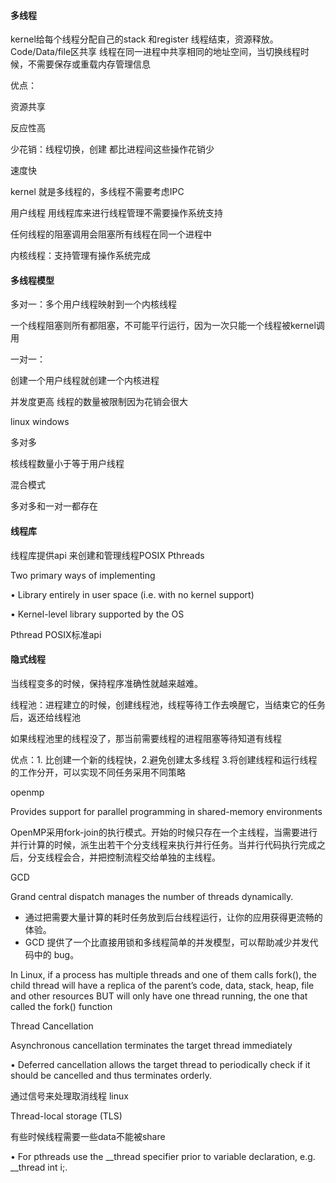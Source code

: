 #### 多线程

kernel给每个线程分配自己的stack 和register 线程结束，资源释放。 Code/Data/file区共享 线程在同一进程中共享相同的地址空间，当切换线程时候，不需要保存或重载内存管理信息

优点：

资源共享

反应性高

少花销：线程切换，创建 都比进程间这些操作花销少

速度快

kernel 就是多线程的，多线程不需要考虑IPC



用户线程 用线程库来进行线程管理不需要操作系统支持

任何线程的阻塞调用会阻塞所有线程在同一个进程中



内核线程：支持管理有操作系统完成

#### 多线程模型

多对一：多个用户线程映射到一个内核线程

一个线程阻塞则所有都阻塞，不可能平行运行，因为一次只能一个线程被kernel调用

一对一：

创建一个用户线程就创建一个内核进程

并发度更高 线程的数量被限制因为花销会很大

linux windows

多对多 

核线程数量小于等于用户线程

混合模式

多对多和一对一都存在

#### 线程库

线程库提供api 来创建和管理线程POSIX Pthreads

Two primary ways of implementing

• Library entirely in user space (i.e. with no kernel support) 

• Kernel-level library supported by the OS

Pthread POSIX标准api

#### 隐式线程

当线程变多的时候，保持程序准确性就越来越难。

线程池：进程建立的时候，创建线程池，线程等待工作去唤醒它，当结束它的任务后，返还给线程池

如果线程池里的线程没了，那当前需要线程的进程阻塞等待知道有线程

优点：1. 比创建一个新的线程快，2.避免创建太多线程 3.将创建线程和运行线程的工作分开，可以实现不同任务采用不同策略



openmp

Provides support for parallel programming in shared-memory environments

OpenMP采用fork-join的执行模式。开始的时候只存在一个主线程，当需要进行并行计算的时候，派生出若干个分支线程来执行并行任务。当并行代码执行完成之后，分支线程会合，并把控制流程交给单独的主线程。



GCD

Grand central dispatch manages the number of threads dynamically.

- 通过把需要大量计算的耗时任务放到后台线程运行，让你的应用获得更流畅的体验。
- GCD 提供了一个比直接用锁和多线程简单的并发模型，可以帮助减少并发代码中的 bug。

In Linux, if a process has multiple threads and one of them calls fork(), the child thread will have a replica of the parent’s code, data, stack, heap, file and other resources BUT will only have one thread running, the one that called the fork() function

Thread Cancellation

Asynchronous cancellation terminates the target thread immediately

 • Deferred cancellation allows the target thread to periodically check if it should be cancelled and thus terminates orderly.

通过信号来处理取消线程 linux

Thread-local storage (TLS)

有些时候线程需要一些data不能被share

• For pthreads use the __thread specifier prior to variable declaration, e.g. __thread int i;.